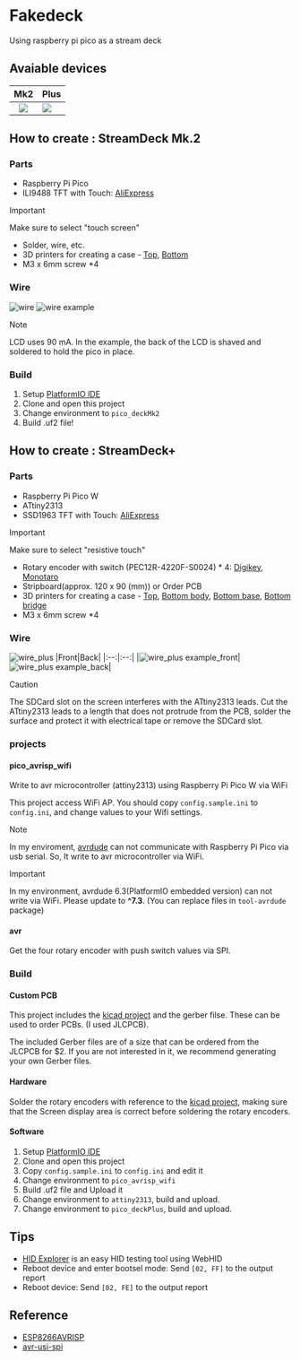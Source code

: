 # Fakedeck
Using raspberry pi pico as a stream deck

## Avaiable devices

|Mk2|Plus|
|:--:|:--|
|![](./assets/Mk2/example.jpg)|![](./assets/Plus/example.jpg)|

## How to create : StreamDeck Mk.2
### Parts
- Raspberry Pi Pico
- ILI9488 TFT with Touch: [AliExpress](https://www.aliexpress.com/item/32985467436.html)
> [!IMPORTANT]
> Make sure to select "touch screen"
- Solder, wire, etc.
- 3D printers for creating a case - [Top](./assets/Mk2/Case%20-%20Top.stl), [Bottom](./assets/Mk2/Case%20-%20Bottom.stl)
- M3 x 6mm screw *4

### Wire
![wire](./assets/Mk2/wire.jpg)
![wire example](./assets/Mk2/wire_example.jpg)

> [!NOTE]
> LCD uses 90 mA. 
> In the example, the back of the LCD is shaved and soldered to hold the pico in place.

### Build
1. Setup [PlatformIO IDE](https://platformio.org/platformio-ide)
2. Clone and open this project
3. Change environment to `pico_deckMk2`
4. Build .uf2 file!

## How to create : StreamDeck+
### Parts
- Raspberry Pi Pico W
- ATtiny2313
- SSD1963 TFT with Touch: [AliExpress](https://www.aliexpress.com/item/1005006305412643.html)
> [!IMPORTANT]
> Make sure to select "resistive touch"
- Rotary encoder with switch (PEC12R-4220F-S0024) * 4: [Digikey](https://www.digikey.jp/short/jrrh2j7r), [Monotaro](https://www.monotaro.com/p/3483/7593/)
- Stripboard(approx. 120 x 90 (mm)) or Order PCB
- 3D printers for creating a case - [Top](./assets/Plus/Case%20-%20Top.stl), [Bottom body](./assets/Plus/Case%20-%20Bottom%20body.stl), [Bottom base](./assets/Plus/Case%20-%20Bottom%20base.stl), [Bottom bridge](./assets/Plus/Case%20-%20Bottom%20bridge.stl)
- M3 x 6mm screw *4

### Wire
![wire_plus](./assets/Plus/wire.jpg)
|Front|Back|
|:--:|:--:|
|![wire_plus example_front](./assets/Plus/wire_example_front.jpg)|![wire_plus example_back](./assets/Plus/wire_example_back.jpg)|

> [!CAUTION]
> The SDCard slot on the screen interferes with the ATtiny2313 leads.
> Cut the ATtiny2313 leads to a length that does not protrude from the PCB, solder the surface and protect it with electrical tape or remove the SDCard slot.

### projects

#### pico_avrisp_wifi
Write to avr microcontroller (attiny2313) using Raspberry Pi Pico W via WiFi

This project access WiFi AP. You should copy `config.sample.ini` to `config.ini`, and change values to your Wifi settings.

> [!NOTE]
> In my enviroment, [avrdude](https://github.com/avrdudes/avrdude) can not communicate with Raspberry Pi Pico via usb serial. So, It write to avr microcontroller via WiFi.

> [!IMPORTANT]
> In my environment, avrdude 6.3(PlatformIO embedded version) can not write via WiFi. Please update to **^7.3**. (You can replace files in `tool-avrdude` package)

#### avr
Get the four rotary encoder with push switch values via SPI.

### Build
#### Custom PCB
This project includes the [kicad project](./assets/Plus/kicad) and the gerber filse. These can be used to order PCBs. (I used JLCPCB).

The included Gerber files are of a size that can be ordered from the JLCPCB for $2. If you are not interested in it, we recommend generating your own Gerber files.

#### Hardware
Solder the rotary encoders with reference to the [kicad project](./assets/Plus/kicad), making sure that the Screen display area is correct before soldering the rotary encoders.

#### Software
1. Setup [PlatformIO IDE](https://platformio.org/platformio-ide)
2. Clone and open this project
3. Copy `config.sample.ini` to `config.ini` and edit it
4. Change environment to `pico_avrisp_wifi`
5. Build .uf2 file and Upload it
6. Change environment to `attiny2313`, build and upload.
7. Change environment to `pico_deckPlus`, build and upload.

## Tips
- [HID Explorer](https://nondebug.github.io/webhid-explorer/) is an easy HID testing tool using WebHID
- Reboot device and enter bootsel mode: Send `[02, FF]` to the output report
- Reboot device: Send `[02, FE]` to the output report

## Reference
- [ESP8266AVRISP](https://github.com/esp8266/Arduino/tree/19b7a29720a6f2c95d06e2ea4baa335dcf32e68f/libraries/ESP8266AVRISP)
- [avr-usi-spi](https://github.com/tessel/avr-usi-spi/blob/77ce496d6bc404684158e619695c2fb7bc76815a/spi_via_usi_driver.c)
